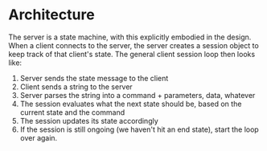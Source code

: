 #  Architecture

The server is a state machine, with this explicitly embodied in the design. When a client connects to the server,
the server creates a session object to keep track of that client's state. The general client session loop then looks
like:
1. Server sends the state message to the client
1. Client sends a string to the server
1. Server parses the string into a command + parameters, data, whatever
1. The session evaluates what the next state should be, based on the current state and the command
1. The session updates its state accordingly
1. If the session is still ongoing (we haven't hit an end state), start the loop over again.
